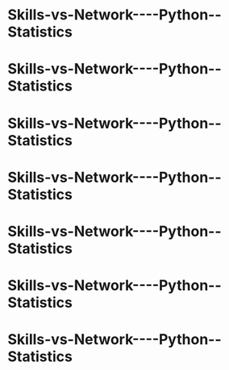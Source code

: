 # Skills-vs-Network----Python--Statistics
# Skills-vs-Network----Python--Statistics
# Skills-vs-Network----Python--Statistics
# Skills-vs-Network----Python--Statistics
# Skills-vs-Network----Python--Statistics
# Skills-vs-Network----Python--Statistics
# Skills-vs-Network----Python--Statistics
